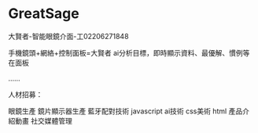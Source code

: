 # GreatSage



大賢者-智能眼鏡介面-工02206271848

手機鏡頭+網絡+控制面板=大賢者
ai分析目標，即時顯示資料、最優解、慣例等在面板

……

人材招募：

眼鏡生產
鏡片顯示器生產
藍牙配對技術
javascript ai技術
css美術
html
產品介紹動畫
社交媒體管理
